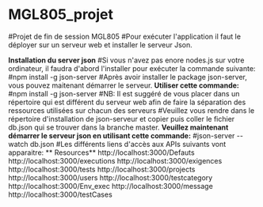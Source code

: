 # MGL805_projet
#Projet de fin de session MGL805
#Pour exécuter l'application il faut le déployer sur un serveur web et installer le serveur Json.

**Installation du server json**
#Si vous n'avez pas enore nodes.js sur votre ordinateur, il faudra d'abord l'installer pour exécuter la commande suivante:
#npm install -g json-server
#Après avoir installer le package json-server, vous pouvez maitenant démarrer le serveur.
**Utiliser cette commande:**
#npm install -g json-server
#NB: Il est suggéré de vous placer dans un répertoire qui est différent du serveur web afin de faire la séparation des ressources utilisées sur chacun des serveurs
#Veuillez vous rendre dans le répertoire d'installation de json-serveur et copier puis coller le fichier db.json qui se trouver dans la branche master.
**Veuillez maintenant démarrer le serveur json en utilisant cette commande:**
#json-server --watch db.json
#Les différents liens d'accès aux APIs suivants vont apparaitre:
** Resources**
  http://localhost:3000/Defauts
  http://localhost:3000/executions
  http://localhost:3000/exigences
  http://localhost:3000/tests
  http://localhost:3000/projects
  http://localhost:3000/users
  http://localhost:3000/testcategory
  http://localhost:3000/Env_exec
  http://localhost:3000/message
  http://localhost:3000/testCases


